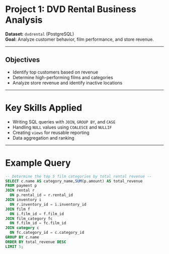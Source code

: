 # Project 1: DVD Rental Business Analysis

**Dataset:** `dvdrental` (PostgreSQL)  
**Goal:** Analyze customer behavior, film performance, and store revenue.

---

## Objectives
- Identify top customers based on revenue  
- Determine high-performing films and categories  
- Analyze store revenue and identify inactive locations  

---

# Key Skills Applied
- Writing SQL queries with `JOIN`, `GROUP BY`, and `CASE`  
- Handling `NULL` values using `COALESCE` and `NULLIF`  
- Creating `views` for reusable reporting  
- Data aggregation and ranking  

---

# Example Query
```sql
-- Determine the top 5 film categories by total rental revenue --
SELECT c.name AS category_name,SUM(p.amount) AS total_revenue
FROM payment p
JOIN rental r
  ON p.rental_id = r.rental_id
JOIN inventory i
  ON r.inventory_id = i.inventory_id
JOIN film f
  ON i.film_id = f.film_id
JOIN film_category fc
  ON f.film_id = fc.film_id
JOIN category c
  ON fc.category_id = c.category_id
GROUP BY c.name
ORDER BY total_revenue DESC
LIMIT 5;
